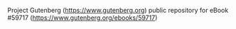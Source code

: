 Project Gutenberg (https://www.gutenberg.org) public repository for
eBook #59717 (https://www.gutenberg.org/ebooks/59717)
